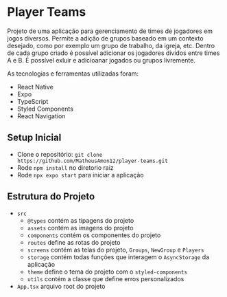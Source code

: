 # Player Teams

Projeto de uma aplicação para gerenciamento de times de jogadores em jogos diversos. Permite a adição de grupos baseado em um contexto desejado, como por exemplo um grupo de trabalho, da igreja, etc. Dentro de cada grupo criado é possível adicionar os jogadores dividos entre times A e B. É possível exluir e adicioanar jogados ou grupos livremente.

As tecnologias e ferramentas utilizadas foram:

- React Native
- Expo
- TypeScript
- Styled Components
- React Navigation

## Setup Inicial

- Clone o repositório: `git clone https://github.com/MatheusAmon12/player-teams.git`
- Rode `npm install` no diretorio raiz
- Rode `npx expo start` para iniciar a aplicação

## Estrutura do Projeto

- `src`
    - `@types` contém as tipagens do projeto
    - `assets` contém as imagens do projeto
    - `components` contém os componentes do projeto
    - `routes` define as rotas do projeto
    - `screens` contém as telas do projeto, `Groups`, `NewGroup` e `Players`
    - `storage` contém todas funções que interagem o  `AsyncStorage` da aplicação
    - `theme` define o tema do projeto com o `styled-components`
    - `utils` contém a classe que define erros personalizados
- `App.tsx` arquivo root do projeto